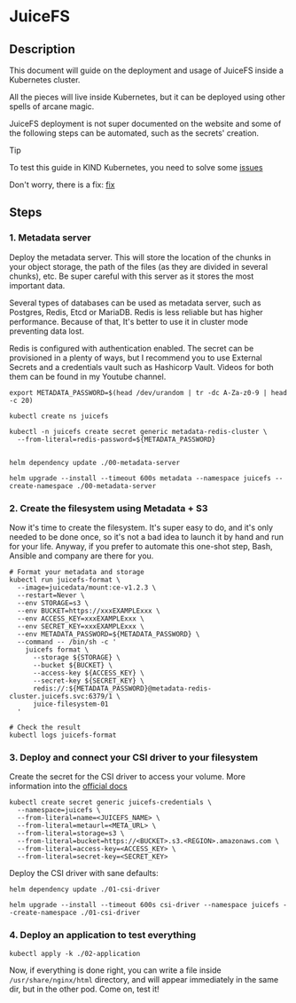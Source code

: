 # JuiceFS

## Description

This document will guide on the deployment and usage of JuiceFS inside a Kubernetes cluster.

All the pieces will live inside Kubernetes, but it can be deployed using other spells of arcane magic.

JuiceFS deployment is not super documented on the website and some of the following steps can be automated, such as the
secrets' creation.


> [!TIP]
> To test this guide in KIND Kubernetes, you need to solve some
> [issues](https://github.com/juicedata/juicefs-csi-driver/issues/1297)
> 
> Don't worry, there is a fix: [fix](https://kind.sigs.k8s.io/docs/user/known-issues/#pod-errors-due-to-too-many-open-files)

## Steps

### 1. Metadata server

Deploy the metadata server. This will store the location of the chunks in your object storage, the path of the files
(as they are divided in several chunks), etc. Be super careful with this server as it stores the most important data.

Several types of databases can be used as metadata server, such as Postgres, Redis, Etcd or MariaDB.
Redis is less reliable but has higher performance. Because of that, It's better to use it in cluster mode preventing data lost.

Redis is configured with authentication enabled. The secret can be provisioned in a plenty of ways, but I recommend you
to use External Secrets and a credentials vault such as Hashicorp Vault. 
Videos for both them can be found in my Youtube channel.

```console
export METADATA_PASSWORD=$(head /dev/urandom | tr -dc A-Za-z0-9 | head -c 20)

kubectl create ns juicefs

kubectl -n juicefs create secret generic metadata-redis-cluster \
  --from-literal=redis-password=${METADATA_PASSWORD}


helm dependency update ./00-metadata-server

helm upgrade --install --timeout 600s metadata --namespace juicefs --create-namespace ./00-metadata-server
```

### 2. Create the filesystem using Metadata + S3

Now it's time to create the filesystem. It's super easy to do, and it's only needed to be done once, 
so it's not a bad idea to launch it by hand and run for your life. Anyway, if you prefer to automate 
this one-shot step, Bash, Ansible and company are there for you.

```console
# Format your metadata and storage
kubectl run juicefs-format \
  --image=juicedata/mount:ce-v1.2.3 \
  --restart=Never \
  --env STORAGE=s3 \
  --env BUCKET=https://xxxEXAMPLExxx \
  --env ACCESS_KEY=xxxEXAMPLExxx \
  --env SECRET_KEY=xxxEXAMPLExxx \
  --env METADATA_PASSWORD=${METADATA_PASSWORD} \
  --command -- /bin/sh -c '
    juicefs format \
      --storage ${STORAGE} \
      --bucket ${BUCKET} \
      --access-key ${ACCESS_KEY} \
      --secret-key ${SECRET_KEY} \
      redis://:${METADATA_PASSWORD}@metadata-redis-cluster.juicefs.svc:6379/1 \
      juice-filesystem-01
  '

# Check the result
kubectl logs juicefs-format
```

### 3. Deploy and connect your CSI driver to your filesystem

Create the secret for the CSI driver to access your volume. 
More information into the [official docs](https://juicefs.com/docs/csi/guide/pv/#community-edition)

```console
kubectl create secret generic juicefs-credentials \
  --namespace=juicefs \
  --from-literal=name=<JUICEFS_NAME> \
  --from-literal=metaurl=<META_URL> \
  --from-literal=storage=s3 \
  --from-literal=bucket=https://<BUCKET>.s3.<REGION>.amazonaws.com \
  --from-literal=access-key=<ACCESS_KEY> \
  --from-literal=secret-key=<SECRET_KEY>
```

Deploy the CSI driver with sane defaults:

```console
helm dependency update ./01-csi-driver

helm upgrade --install --timeout 600s csi-driver --namespace juicefs --create-namespace ./01-csi-driver
```

### 4. Deploy an application to test everything

```console
kubectl apply -k ./02-application
```

Now, if everything is done right, you can write a file inside `/usr/share/nginx/html` directory, and will appear
immediately in the same dir, but in the other pod. Come on, test it!
